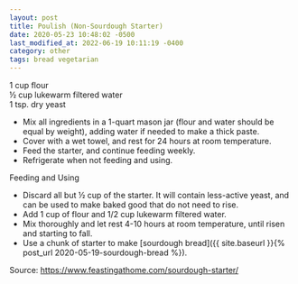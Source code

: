 ```yaml
---
layout: post
title: Poulish (Non-Sourdough Starter)
date: 2020-05-23 10:48:02 -0500
last_modified_at: 2022-06-19 10:11:19 -0400
category: other
tags: bread vegetarian
---
```

1 cup flour  
½ cup lukewarm filtered water  
1 tsp. dry yeast  
* Mix all ingredients in a 1-quart mason jar (flour and water should be equal by weight), adding water if needed to make a thick paste.
* Cover with a wet towel, and rest for 24 hours at room temperature.
* Feed the starter, and continue feeding weekly.
* Refrigerate when not feeding and using.

Feeding and Using

* Discard all but ½ cup of the starter. It will contain less-active yeast, and can be used to make baked good that do not need to rise.
* Add 1 cup of flour and 1/2 cup lukewarm filtered water.
* Mix thoroughly and let rest 4-10 hours at room temperature, until risen and starting to fall.
* Use a chunk of starter to make [sourdough bread]({{ site.baseurl }}{% post_url 2020-05-19-sourdough-bread %}).

Source: <https://www.feastingathome.com/sourdough-starter/>

